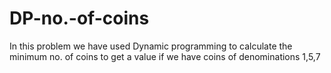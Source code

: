 # DP-no.-of-coins
In this problem we have used Dynamic programming to calculate the minimum no. of coins to get a value if we have coins of denominations 1,5,7
